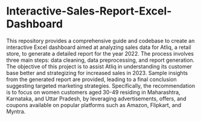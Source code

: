 # Interactive-Sales-Report-Excel-Dashboard

This repository provides a comprehensive guide and codebase to create an interactive Excel dashboard aimed at analyzing sales data for Atliq, a retail store, to generate a detailed report for the year 2022. The process involves three main steps: data cleaning, data preprocessing, and report generation. The objective of this project is to assist Atliq in understanding its customer base better and strategizing for increased sales in 2023. Sample insights from the generated report are provided, leading to a final conclusion suggesting targeted marketing strategies. Specifically, the recommendation is to focus on women customers aged 30-49 residing in Maharashtra, Karnataka, and Uttar Pradesh, by leveraging advertisements, offers, and coupons available on popular platforms such as Amazon, Flipkart, and Myntra.

